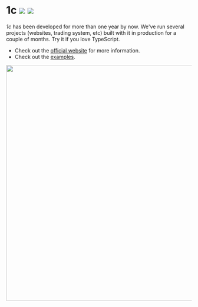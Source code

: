 # 1c [![](https://badge.fury.io/js/1c.svg)](https://www.npmjs.com/package/1c) [![](https://travis-ci.org/wizawu/1c.svg)](https://travis-ci.org/wizawu/1c)

*1c* has been developed for more than one year by now. We've run several projects (websites, trading system, etc) built with it in production for a couple of months. Try it if you love TypeScript.

* Check out the [official website](https://1c.wizawu.com/) for more information.
* Check out the [examples](/examples).

<img src="https://1c.wizawu.com/assets/images/autocomplete.gif" width="640" />
